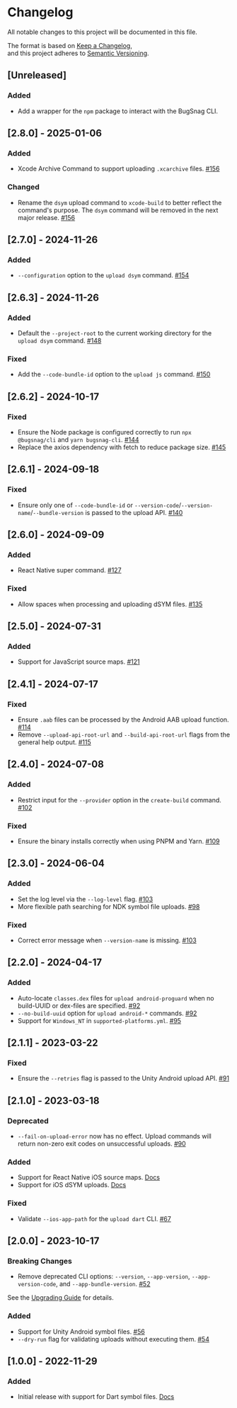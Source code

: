 # Changelog

All notable changes to this project will be documented in this file.

The format is based on [Keep a Changelog](https://keepachangelog.com/en/1.0.0/),  
and this project adheres to [Semantic Versioning](https://semver.org/spec/v2.0.0.html).

## [Unreleased]

### Added
- Add a wrapper for the `npm` package to interact with the BugSnag CLI.

## [2.8.0] - 2025-01-06

### Added
- Xcode Archive Command to support uploading `.xcarchive` files. [#156](https://github.com/bugsnag/bugsnag-cli/pull/156)

### Changed
- Rename the `dsym` upload command to `xcode-build` to better reflect the command's purpose. The `dsym` command will be removed in the next major release. [#156](https://github.com/bugsnag/bugsnag-cli/pull/156)

## [2.7.0] - 2024-11-26

### Added
- `--configuration` option to the `upload dsym` command. [#154](https://github.com/bugsnag/bugsnag-cli/pull/154)

## [2.6.3] - 2024-11-26

### Added
- Default the `--project-root` to the current working directory for the `upload dsym` command. [#148](https://github.com/bugsnag/bugsnag-cli/pull/148)

### Fixed
- Add the `--code-bundle-id` option to the `upload js` command. [#150](https://github.com/bugsnag/bugsnag-cli/pull/150)

## [2.6.2] - 2024-10-17

### Fixed
- Ensure the Node package is configured correctly to run `npx @bugsnag/cli` and `yarn bugsnag-cli`. [#144](https://github.com/bugsnag/bugsnag-cli/pull/144)
- Replace the axios dependency with fetch to reduce package size. [#145](https://github.com/bugsnag/bugsnag-cli/pull/145)

## [2.6.1] - 2024-09-18

### Fixed
- Ensure only one of `--code-bundle-id` or `--version-code`/`--version-name`/`--bundle-version` is passed to the upload API. [#140](https://github.com/bugsnag/bugsnag-cli/pull/140)

## [2.6.0] - 2024-09-09

### Added
- React Native super command. [#127](https://github.com/bugsnag/bugsnag-cli/pull/127)

### Fixed
- Allow spaces when processing and uploading dSYM files. [#135](https://github.com/bugsnag/bugsnag-cli/pull/135)

## [2.5.0] - 2024-07-31

### Added
- Support for JavaScript source maps. [#121](https://github.com/bugsnag/bugsnag-cli/pull/121)

## [2.4.1] - 2024-07-17

### Fixed
- Ensure `.aab` files can be processed by the Android AAB upload function. [#114](https://github.com/bugsnag/bugsnag-cli/pull/114)
- Remove `--upload-api-root-url` and `--build-api-root-url` flags from the general help output. [#115](https://github.com/bugsnag/bugsnag-cli/pull/115)

## [2.4.0] - 2024-07-08

### Added
- Restrict input for the `--provider` option in the `create-build` command. [#102](https://github.com/bugsnag/bugsnag-cli/pull/102)

### Fixed
- Ensure the binary installs correctly when using PNPM and Yarn. [#109](https://github.com/bugsnag/bugsnag-cli/pull/109)

## [2.3.0] - 2024-06-04

### Added
- Set the log level via the `--log-level` flag. [#103](https://github.com/bugsnag/bugsnag-cli/pull/103)
- More flexible path searching for NDK symbol file uploads. [#98](https://github.com/bugsnag/bugsnag-cli/pull/98)

### Fixed
- Correct error message when `--version-name` is missing. [#103](https://github.com/bugsnag/bugsnag-cli/pull/103)

## [2.2.0] - 2024-04-17

### Added
- Auto-locate `classes.dex` files for `upload android-proguard` when no build-UUID or dex-files are specified. [#92](https://github.com/bugsnag/bugsnag-cli/pull/92)
- `--no-build-uuid` option for `upload android-*` commands. [#92](https://github.com/bugsnag/bugsnag-cli/pull/92)
- Support for `Windows_NT` in `supported-platforms.yml`. [#95](https://github.com/bugsnag/bugsnag-cli/pull/95)

## [2.1.1] - 2023-03-22

### Fixed
- Ensure the `--retries` flag is passed to the Unity Android upload API. [#91](https://github.com/bugsnag/bugsnag-cli/pull/91)

## [2.1.0] - 2023-03-18

### Deprecated
- `--fail-on-upload-error` now has no effect. Upload commands will return non-zero exit codes on unsuccessful uploads. [#90](https://github.com/bugsnag/bugsnag-cli/pull/90)

### Added
- Support for React Native iOS source maps. [Docs](https://docs.bugsnag.com/build-integrations/bugsnag-cli/upload-rn-ios/)
- Support for iOS dSYM uploads. [Docs](https://docs.bugsnag.com/build-integrations/bugsnag-cli/upload-dsym/)

### Fixed
- Validate `--ios-app-path` for the `upload dart` CLI. [#67](https://github.com/bugsnag/bugsnag-cli/pull/67)

## [2.0.0] - 2023-10-17

### Breaking Changes
- Remove deprecated CLI options: `--version`, `--app-version`, `--app-version-code`, and `--app-bundle-version`. [#52](https://github.com/bugsnag/bugsnag-cli/pull/52)

See the [Upgrading Guide](./UPGRADING.md) for details.

### Added
- Support for Unity Android symbol files. [#56](https://github.com/bugsnag/bugsnag-cli/pull/56)
- `--dry-run` flag for validating uploads without executing them. [#54](https://github.com/bugsnag/bugsnag-cli/pull/54)

## [1.0.0] - 2022-11-29

### Added
- Initial release with support for Dart symbol files. [Docs](https://docs.bugsnag.com/build-integrations/bugsnag-cli/upload-dart/)
